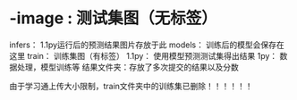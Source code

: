 # -image : 	测试集图（无标签）
infers：	1.1py运行后的预测结果图片存放于此
models：	训练后的模型会保存在这里
train：	训练集图（有标签）
1.1py：	使用模型预测测试集得出结果
1py：	数据处理，模型训练等
结果文件夹：存放了多次提交的结果以及分数

由于学习通上传大小限制，train文件夹中的训练集已删除！！！！！！
